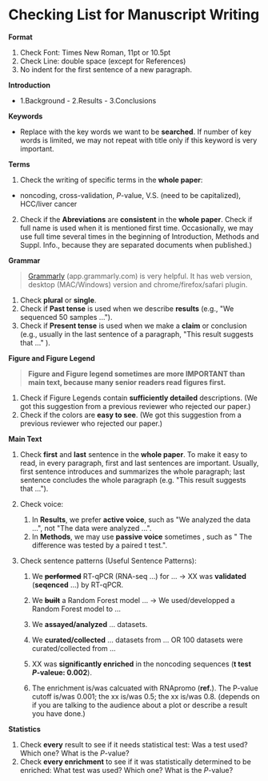 # Checking List for Manuscript Writing

**Format**

1. Check Font: Times New Roman, 11pt or 10.5pt
2. Check Line: double space (except for References)
3. No indent for the first sentence of a new paragraph.

**Introduction**

- 1.Background - 2.Results - 3.Conclusions

**Keywords** 

- Replace with the key words we want to be **searched**. If number of key words is limited, we may not repeat with title only if this keyword is very important.


**Terms**

1. Check the writing of specific terms in the **whole paper**:
  - noncoding, cross-validation, *P*-value, V.S. (need to be capitalized), HCC/liver cancer
2. Check if the **Abreviations** are **consistent** in the **whole paper**. Check if full name is used when it is mentioned first time. Occasionally, we may use full time several times in the beginning of Introduction, Methods and Suppl. Info., because they are separated documents when published.)

**Grammar**

> [Grammarly](https://app.grammarly.com) (app.grammarly.com) is very helpful. It has web version, desktop (MAC/Windows) version and  chrome/firefox/safari plugin.

1. Check **plural** or **single**.
2. Check if **Past tense** is used when we describe **results** (e.g., "We sequenced 50 samples ...").
3. Check if **Present tense** is used when we make a **claim** or conclusion (e.g., usually in the last sentence of a paragraph, "This result suggests that …" ).

**Figure and Figure Legend**

> **Figure and Figure legend sometimes are more IMPORTANT than main text, because many senior readers read figures first.**

1. Check if Figure Legends contain **sufficiently detailed** descriptions. (We got this suggestion from a previous reviewer who rejected our paper.)
2. Check if the colors are **easy to see**.  (We got this suggestion from a previous reviewer who rejected our paper.)

**Main Text**

1. Check **first** and **last** sentence in the **whole paper**.  To make it easy to read, in every paragraph, first and last sentences are important. Usually, first sentence introduces and summarizes the whole paragraph; last sentence concludes the whole paragraph (e.g. "This result suggests that ...").

2. Check voice:
   1. In **Results**, we prefer **active voice**, such as "We analyzed the data …", not "The data were analyzed …".
   2. In **Methods**, we may use **passive voice**  sometimes , such as " The difference was tested by a paired t test.".
   
3. Check sentence patterns (Useful Sentence Patterns):

   1. We **~~performed~~**  RT-qPCR (RNA-seq …) for … → XX was **validated** (**seqenced** ...) by RT-qPCR.  

   2. We **~~built~~** a Random Forest model …  → We used/developped a Random Forest model to … 

   3. We **assayed/analyzed** … datasets. 

   4. We **curated/collected** … datasets from …  OR 100 datasets were curated/collected from ...

   5. XX was **significantly enriched** in the noncoding sequences (**t test *P*-valeue: 0.002**).

   6. The enrichment is/was calcuated with RNApromo (**ref.**). The P-value cutoff is/was 0.001; the xx is/was 0.5; the xx is/was 0.8.  (depends on if you are talking to the audience about a plot or describe a result you have done.)

      

**Statistics**

1. Check **every** result to see if it needs statistical test: Was a test used? Which one? What is the *P*-value?
2. Check  **every enrichment** to see if it was statistically determined to be enriched:  What test was used? Which one? What is the *P*-value?

 

